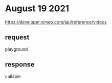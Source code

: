# August 19 2021

https://developer.vimeo.com/api/reference/videos

## request

playground

## response

callable
